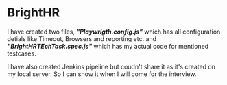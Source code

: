 # BrightHR
I have created two files, **_"Playwrigth.config.js"_** which has all configuration detials like Timeout, Browsers and reporting etc. and **_"BrightHRTEchTask.spec.js"_** which has my actual code for mentioned testcases.


I have also created Jenkins pipeline but coudn't share it as it's created on my local server. So I can show it when I will come for the interview.
